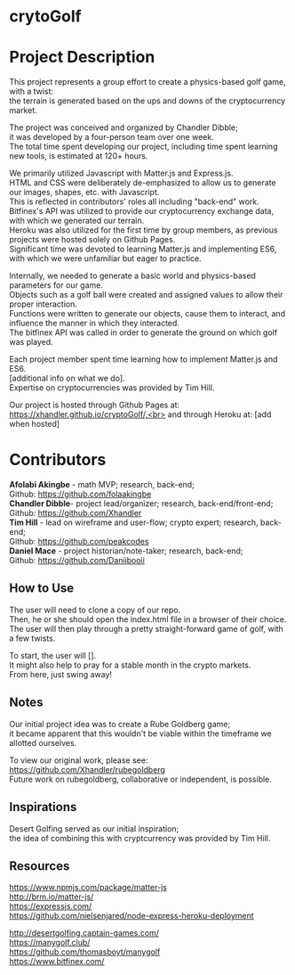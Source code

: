 # crytoGolf

# Project Description
This project represents a group effort to create a physics-based golf game, with a twist:<br>
the terrain is generated based on the ups and downs of the cryptocurrency market.<br>

The project was conceived and organized by Chandler Dibble;<br>
it was developed by a four-person team over one week.<br>
The total time spent developing our project, including time spent learning new tools, is estimated at 120+ hours.<br>

We primarily utilized Javascript with Matter.js and Express.js.<br>
HTML and CSS were deliberately de-emphasized to allow us to generate our images, shapes, etc. with Javascript.<br>
This is reflected in contributors' roles all including "back-end" work.<br>
Bitfinex's API was utilized to provide our cryptocurrency exchange data, with which we generated our terrain.<br>
Heroku was also utilized for the first time by group members, as previous projects were hosted solely on Github Pages.<br>
Significant time was devoted to learning Matter.js and implementing ES6, with which we were unfamiliar but eager to practice.<br>

Internally, we needed to generate a basic world and physics-based parameters for our game.<br>
Objects such as a golf ball were created and assigned values to allow their proper interaction.<br>
Functions were written to generate our objects, cause them to interact, and influence the manner in which they interacted.<br>
The bitfinex API was called in order to generate the ground on which golf was played.<br>

Each project member spent time learning how to implement Matter.js and ES6.<br>
[additional info on what we do].<br>
Expertise on cryptocurrencies was provided by Tim Hill.<br>

Our project is hosted through Github Pages at: https://xhandler.github.io/cryptoGolf/,<br>
and through Heroku at: [add when hosted]<br>

# Contributors
__Afolabi Akingbe__ - math MVP; research, back-end;<br>
Github: https://github.com/folaakingbe<br>
__Chandler Dibble__- project lead/organizer; research, back-end/front-end;<br>
  Github: https://github.com/Xhandler<br>
__Tim Hill__ - lead on wireframe and user-flow; crypto expert; research, back-end;<br>
  Github: https://github.com/peakcodes<br>
__Daniel Mace__ - project historian/note-taker; research, back-end;<br>
  Github: https://github.com/Daniibooii<br>

## How to Use
The user will need to clone a copy of our repo.<br>
Then, he or she should open the index.html file in a browser of their choice.<br>
The user will then play through a pretty straight-forward game of golf, with a few twists.<br>

To start, the user will [].<br>
It might also help to pray for a stable month in the crypto markets.<br>
From here, just swing away!<br>

## Notes
Our initial project idea was to create a Rube Goldberg game;<br>
it became apparent that this wouldn't be viable within the timeframe we allotted ourselves.<br>

To view our original work, please see: https://github.com/Xhandler/rubegoldberg<br>
Future work on rubegoldberg, collaborative or independent, is possible.<br>

## Inspirations
Desert Golfing served as our initial inspiration;<br>
the idea of combining this with cryptcurrency was provided by Tim Hill.<br>

## Resources
https://www.npmjs.com/package/matter-js<br>
http://brm.io/matter-js/<br>
https://expressjs.com/<br>
https://github.com/nielsenjared/node-express-heroku-deployment<br>

http://desertgolfing.captain-games.com/<br>
https://manygolf.club/<br>
https://github.com/thomasboyt/manygolf<br>
https://www.bitfinex.com/<br>
